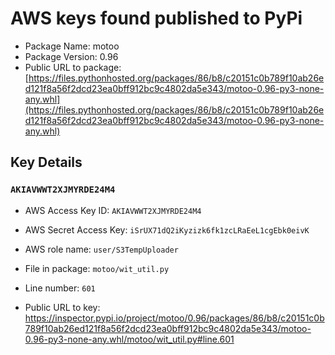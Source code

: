 # AWS keys found published to PyPi

* Package Name: motoo
* Package Version: 0.96
* Public URL to package: [https://files.pythonhosted.org/packages/86/b8/c20151c0b789f10ab26ed121f8a56f2dcd23ea0bff912bc9c4802da5e343/motoo-0.96-py3-none-any.whl](https://files.pythonhosted.org/packages/86/b8/c20151c0b789f10ab26ed121f8a56f2dcd23ea0bff912bc9c4802da5e343/motoo-0.96-py3-none-any.whl)

## Key Details

### `AKIAVWWT2XJMYRDE24M4`

* AWS Access Key ID: `AKIAVWWT2XJMYRDE24M4`
* AWS Secret Access Key: `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` 
* AWS role name: `user/S3TempUploader`
* File in package: `motoo/wit_util.py`
* Line number: `601`

* Public URL to key: https://inspector.pypi.io/project/motoo/0.96/packages/86/b8/c20151c0b789f10ab26ed121f8a56f2dcd23ea0bff912bc9c4802da5e343/motoo-0.96-py3-none-any.whl/motoo/wit_util.py#line.601


